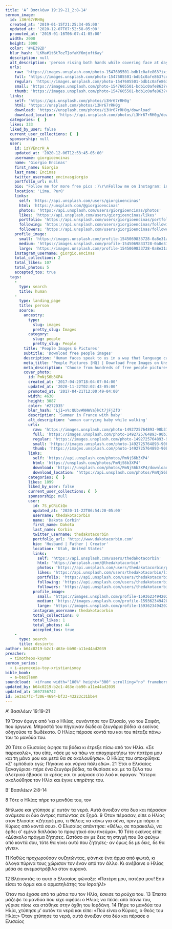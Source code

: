 ```yaml
---
title: 'Α’ Βασιλέων 19:19-21_2:8-14'
sermon_image:
  id: i3Hr67rRH0g
  created_at: '2019-01-15T21:25:34-05:00'
  updated_at: '2020-12-07T07:52:58-05:00'
  promoted_at: '2019-01-16T06:07:41-05:00'
  width: 2000
  height: 3000
  color: '#4E392D'
  blur_hash: 'LKMa#1t6t7ozT}ofaKf6mjoft6ay'
  description: null
  alt_description: 'person rising both hands while covering face at daytime'
  urls:
    raw: 'https://images.unsplash.com/photo-1547605501-bdb1c0afe863?ixid=MXwxNjM3NDl8MHwxfHNlYXJjaHwxOHx8fGVufDB8fHw&ixlib=rb-1.2.1'
    full: 'https://images.unsplash.com/photo-1547605501-bdb1c0afe863?crop=entropy&cs=srgb&fm=jpg&ixid=MXwxNjM3NDl8MHwxfHNlYXJjaHwxOHx8fGVufDB8fHw&ixlib=rb-1.2.1&q=85'
    regular: 'https://images.unsplash.com/photo-1547605501-bdb1c0afe863?crop=entropy&cs=tinysrgb&fit=max&fm=jpg&ixid=MXwxNjM3NDl8MHwxfHNlYXJjaHwxOHx8fGVufDB8fHw&ixlib=rb-1.2.1&q=80&w=1080'
    small: 'https://images.unsplash.com/photo-1547605501-bdb1c0afe863?crop=entropy&cs=tinysrgb&fit=max&fm=jpg&ixid=MXwxNjM3NDl8MHwxfHNlYXJjaHwxOHx8fGVufDB8fHw&ixlib=rb-1.2.1&q=80&w=400'
    thumb: 'https://images.unsplash.com/photo-1547605501-bdb1c0afe863?crop=entropy&cs=tinysrgb&fit=max&fm=jpg&ixid=MXwxNjM3NDl8MHwxfHNlYXJjaHwxOHx8fGVufDB8fHw&ixlib=rb-1.2.1&q=80&w=200'
  links:
    self: 'https://api.unsplash.com/photos/i3Hr67rRH0g'
    html: 'https://unsplash.com/photos/i3Hr67rRH0g'
    download: 'https://unsplash.com/photos/i3Hr67rRH0g/download'
    download_location: 'https://api.unsplash.com/photos/i3Hr67rRH0g/download'
  categories: {  }
  likes: 333
  liked_by_user: false
  current_user_collections: {  }
  sponsorship: null
  user:
    id: izYVEncrH_A
    updated_at: '2020-12-06T12:53:45-05:00'
    username: giorgioencinas
    name: 'Giorgio Encinas'
    first_name: Giorgio
    last_name: Encinas
    twitter_username: encinasgiorgio
    portfolio_url: null
    bio: "Follow me for more free pics :)\r\nFollow me on Instagram: instagram.com/giorgio.encinas\r\nRemember to share my social media on your projects, it helps a lot :D"
    location: 'Lima, Perú'
    links:
      self: 'https://api.unsplash.com/users/giorgioencinas'
      html: 'https://unsplash.com/@giorgioencinas'
      photos: 'https://api.unsplash.com/users/giorgioencinas/photos'
      likes: 'https://api.unsplash.com/users/giorgioencinas/likes'
      portfolio: 'https://api.unsplash.com/users/giorgioencinas/portfolio'
      following: 'https://api.unsplash.com/users/giorgioencinas/following'
      followers: 'https://api.unsplash.com/users/giorgioencinas/followers'
    profile_image:
      small: 'https://images.unsplash.com/profile-1545069833728-0a8e31aeac6f?ixlib=rb-1.2.1&q=80&fm=jpg&crop=faces&cs=tinysrgb&fit=crop&h=32&w=32'
      medium: 'https://images.unsplash.com/profile-1545069833728-0a8e31aeac6f?ixlib=rb-1.2.1&q=80&fm=jpg&crop=faces&cs=tinysrgb&fit=crop&h=64&w=64'
      large: 'https://images.unsplash.com/profile-1545069833728-0a8e31aeac6f?ixlib=rb-1.2.1&q=80&fm=jpg&crop=faces&cs=tinysrgb&fit=crop&h=128&w=128'
    instagram_username: giorgio.encinas
    total_collections: 2
    total_likes: 107
    total_photos: 5
    accepted_tos: true
  tags:
    -
      type: search
      title: human
    -
      type: landing_page
      title: person
      source:
        ancestry:
          type:
            slug: images
            pretty_slug: Images
          category:
            slug: people
            pretty_slug: People
        title: 'People Images & Pictures'
        subtitle: 'Download free people images'
        description: 'Human faces speak to us in a way that language cannot. Everyone recognize a smile, a frown, tears. Unsplash has the finest selection of people images on the web: high-def and curated for quality. Family, friends, men, women, Unsplash has photos for all.'
        meta_title: 'People Pictures [HQ] | Download Free Images on Unsplash'
        meta_description: 'Choose from hundreds of free people pictures. Download HD people photos for free on Unsplash.'
        cover_photo:
          id: PmNjS6b3XP4
          created_at: '2017-04-20T18:04:07-04:00'
          updated_at: '2020-11-22T02:02:43-05:00'
          promoted_at: '2017-04-21T12:00:49-04:00'
          width: 4630
          height: 3087
          color: '#272D35'
          blur_hash: 'LjI=x%:QUbv#NHWVa}kCt7jFjZfQ'
          description: 'Summer in France with baby'
          alt_description: 'woman carrying baby while walking'
          urls:
            raw: 'https://images.unsplash.com/photo-1492725764893-90b379c2b6e7?ixlib=rb-1.2.1'
            full: 'https://images.unsplash.com/photo-1492725764893-90b379c2b6e7?ixlib=rb-1.2.1&q=85&fm=jpg&crop=entropy&cs=srgb'
            regular: 'https://images.unsplash.com/photo-1492725764893-90b379c2b6e7?ixlib=rb-1.2.1&q=80&fm=jpg&crop=entropy&cs=tinysrgb&w=1080&fit=max'
            small: 'https://images.unsplash.com/photo-1492725764893-90b379c2b6e7?ixlib=rb-1.2.1&q=80&fm=jpg&crop=entropy&cs=tinysrgb&w=400&fit=max'
            thumb: 'https://images.unsplash.com/photo-1492725764893-90b379c2b6e7?ixlib=rb-1.2.1&q=80&fm=jpg&crop=entropy&cs=tinysrgb&w=200&fit=max'
          links:
            self: 'https://api.unsplash.com/photos/PmNjS6b3XP4'
            html: 'https://unsplash.com/photos/PmNjS6b3XP4'
            download: 'https://unsplash.com/photos/PmNjS6b3XP4/download'
            download_location: 'https://api.unsplash.com/photos/PmNjS6b3XP4/download'
          categories: {  }
          likes: 1899
          liked_by_user: false
          current_user_collections: {  }
          sponsorship: null
          user:
            id: 7S_pCRiCiQo
            updated_at: '2020-11-22T06:54:20-05:00'
            username: thedakotacorbin
            name: 'Dakota Corbin'
            first_name: Dakota
            last_name: Corbin
            twitter_username: thedakotacorbin
            portfolio_url: 'http://www.dakotacorbin.com'
            bio: 'Husband | Father | Creator'
            location: 'Utah, United States'
            links:
              self: 'https://api.unsplash.com/users/thedakotacorbin'
              html: 'https://unsplash.com/@thedakotacorbin'
              photos: 'https://api.unsplash.com/users/thedakotacorbin/photos'
              likes: 'https://api.unsplash.com/users/thedakotacorbin/likes'
              portfolio: 'https://api.unsplash.com/users/thedakotacorbin/portfolio'
              following: 'https://api.unsplash.com/users/thedakotacorbin/following'
              followers: 'https://api.unsplash.com/users/thedakotacorbin/followers'
            profile_image:
              small: 'https://images.unsplash.com/profile-1593623494202-55ffc4dc725cimage?ixlib=rb-1.2.1&q=80&fm=jpg&crop=faces&cs=tinysrgb&fit=crop&h=32&w=32'
              medium: 'https://images.unsplash.com/profile-1593623494202-55ffc4dc725cimage?ixlib=rb-1.2.1&q=80&fm=jpg&crop=faces&cs=tinysrgb&fit=crop&h=64&w=64'
              large: 'https://images.unsplash.com/profile-1593623494202-55ffc4dc725cimage?ixlib=rb-1.2.1&q=80&fm=jpg&crop=faces&cs=tinysrgb&fit=crop&h=128&w=128'
            instagram_username: thedakotacorbin
            total_collections: 0
            total_likes: 1
            total_photos: 44
            accepted_tos: true
    -
      type: search
      title: desierto
author: b64c0219-b2c1-463e-bb90-a11e44ad2039
preacher:
  - timotheos-koymar
sermon_series:
  - i-asynexeia-toy-xristianismoy
bible_book:
  - a-basileon
soundcloud: '<iframe width="100%" height="300" scrolling="no" frameborder="no" allow="autoplay" src="https://w.soundcloud.com/player/?url=https%3A//api.soundcloud.com/tracks/704265097%3Fsecret_token%3Ds-3G5TA&color=%23ff5500&auto_play=false&hide_related=false&show_comments=true&show_user=true&show_reposts=false&show_teaser=true&visual=true"></iframe>'
updated_by: b64c0219-b2c1-463e-bb90-a11e44ad2039
updated_at: 1607356742
id: 5e3a17fc-f306-4694-bf33-43223c31bbe4
---
```

Α’ Βασιλέων 19:19-21

19 Όταν έφυγε από ’κει ο Ηλίας, συνάντησε τον Ελισαίο, γιο του Σαφάτ, που όργωνε. Μπροστά του πήγαιναν δώδεκα ζευγάρια βόδια κι εκείνος οδηγούσε το δωδέκατο. Ο Ηλίας πέρασε κοντά του και του πέταξε πάνω του το μανδύα του.

20 Τότε ο Ελισαίος άφησε τα βόδια κι έτρεξε πίσω από τον Ηλία. «Σε παρακαλώ», του είπε, «άσε με να πάω να αποχαιρετήσω τον πατέρα μου και τη μάνα μου και μετά θα σε ακολουθήσω». Ο Ηλίας του αποκρίθηκε: «Σ’ εμπόδισα εγώ; Πήγαινε και γύρνα πάλι εδώ». 21 Έτσι ο Ελισαίος ξαναγύρισε· πήρε ένα ζευγάρι βόδια, τα θυσίασε και με τα ξύλα του αλετριού έβρασε το κρέας και το μοίρασε στο λαό κι έφαγαν. Ύστερα ακολούθησε τον Ηλία και έγινε υπηρέτης του.

Β’ Βασιλέων 2:8-14

8 Τότε ο Ηλίας πήρε το μανδύα του, τον

δίπλωσε και χτύπησε μ’ αυτόν τα νερά. Αυτά άνοιξαν στα δυο και πέρασαν ανάμεσα οι δύο άντρες πατώντας σε ξηρά. 9 Όταν πέρασαν, είπε ο Ηλίας στον Ελισαίο: «Ζήτησέ μου, τι θέλεις να κάνω για σένα, πριν με πάρει ο Κύριος από κοντά σου». Ο Ελισαίος απάντησε: «Θέλω, σε παρακαλώ, να έρθει σ’ εμένα διπλάσιο το προφητικό σου πνεύμα». 10 Τότε εκείνος είπε: «Δύσκολο πράγμα ζήτησες. Ωστόσο αν με δεις τη στιγμή που θα φεύγω από κοντά σου, τότε θα γίνει αυτό που ζήτησες· αν όμως δε με δεις, δε θα γίνει».

11 Καθώς προχωρούσαν συζητώντας, φάνηκε ένα άρμα από φωτιά, κι άλογα πύρινα τους χώρισαν τον έναν από τον άλλο. Κι ανέβαινε ο Ηλίας μέσα σε ανεμοστρόβιλο στον ουρανό.

12 Βλέποντάς το αυτό ο Ελισαίος φώναξε: «Πατέρα μου, πατέρα μου! Εσύ είσαι το άρμα και ο αρματηλάτης του Ισραήλ!»

Όταν πια έχασε από τα μάτια του τον Ηλία, έσκισε τα ρούχα του. 13 Έπειτα μάζεψε το μανδύα που είχε αφήσει ο Ηλίας να πέσει από πάνω του, γύρισε πίσω και στάθηκε στην όχθη του Ιορδάνη. 14 Πήρε το μανδύα του Ηλία, χτύπησε μ’ αυτόν τα νερά και είπε: «Πού είναι ο Κύριος, ο Θεός του Ηλία;» Όταν χτύπησε τα νερά, αυτά άνοιξαν στα δύο και πέρασε ο Ελισαίος